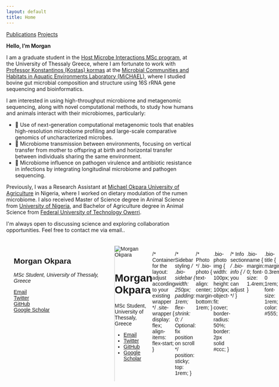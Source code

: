 ```yaml
---
layout: default
title: Home
---
```

[Publications](publications.md)                    [Projects](projects.md)

**Hello, I’m Morgan**

I am a graduate student in the [Host Microbe Interactions MSc program](https://hosmic.uth.gr), at the University of Thessaly Greece, where I am fortunate to work with [Professor Konstantinos (Kostas) kormas](http://diae.uth.gr/Home/ViewProfile?link=kormas-konstantinos-kathigitis-dr_5) at the [Microbial Communities and Habitats in Aquatic Environments Laboratory (MiCHAEL)](https://sites.google.com/site/kkormas), where I studied bovine gut microbial composition and structure using 16S rRNA gene sequencing and bioinformatics.

I am interested in using high-throughput microbiome and metagenomic sequencing, along with novel computational methods, to study how humans and animals interact with their microbiomes, particularly:
- 🧬 Use of next-generation computational metagenomic tools that enables high-resolution microbiome profiling and large-scale comparative genomics of uncharacterized microbes.  
- 👶 Microbiome transmission between environments, focusing on vertical transfer from mother to offspring at birth and horizontal transfer between individuals sharing the same environment. 
- 🦠 Microbiome influence on pathogen virulence and antibiotic resistance in infections by integrating longitudinal microbiome and pathogen sequencing.  

Previously, I was a Research Assistant at [Michael Okpara University of Agriculture](https://mouau.edu.ng) in Nigeria, where I worked on dietary modulation of the rumen microbiome. I also received Master of Science degree in Animal Science from [University of Nigeria](https://www.unn.edu.ng), and Bachelor of Agriculture degree in Animal Science from [Federal University of Technology Owerri](https://futo.edu.ng).

I'm always open to discussing science and exploring collaboration opportunities. Feel free to contact me via email..


<div style="display: flex; max-width: 1000px; margin: auto; padding: 20px; font-family: sans-serif;">

  <!-- Left Sidebar -->
  <div style="width: 250px; flex-shrink: 0; padding-right: 20px; border-right: 1px solid #ccc;">
    <h2>Morgan Okpara</h2>
    <p><em>MSc Student, University of Thessaly, Greece</em></p>
    <ul style="list-style: none; padding-left: 0;">
      <li><a href="mailto:your.email@example.com">Email</a></li>
      <li><a href="https://twitter.com/YOUR_HANDLE">Twitter</a></li>
      <li><a href="https://github.com/morganokpara">GitHub</a></li>
      <li><a href="https://scholar.google.com/citations?user=YOUR_ID">Google Scholar</a></li>
    </ul>
  </div>

<!-- Bio sidebar -->
<div class="bio-sidebar">
  <div class="bio-photo">
    <img src="assets/img/profile.jpg" alt="Morgan Okpara" />
  </div>
  <div class="bio-info">
    <h1 class="bio-name">Morgan Okpara</h1>
    <p class="bio-title">MSc Student, University of Thessaly, Greece</p>
    <ul class="bio-links">
      <li><a href="mailto:youremail@example.com">Email</a></li>
      <li><a href="https://twitter.com/your_twitter">Twitter</a></li>
      <li><a href="https://github.com/your_github">GitHub</a></li>
      <li><a href="https://scholar.google.com/citations?user=your_scholar_id">Google Scholar</a></li>
    </ul>
  </div>
</div>


/* Container for the layout: adjust according to your existing wrapper */
.site-wrapper {
  display: flex;
  align-items: flex-start;
}

/* Sidebar styling */
.bio-sidebar {
  width: 250px;
  padding: 1rem;
  flex-shrink: 0;
  /* Optional: fix position on scroll */
  position: sticky;
  top: 1rem;
}

/* Photo */
.bio-photo {
  text-align: center;
  margin-bottom: 1rem;
}

.bio-photo img {
  width: 100px;
  height: 100px;
  object-fit: cover;
  border-radius: 50%;
  border: 2px solid #ccc;
}

/* Info section */
.bio-info {
  /* you can adjust */
}

.bio-name {
  margin: 0;
  font-size: 1.4rem;
}

.bio-title {
  margin: 0.3rem 0 1rem;
  font-size: 1rem;
  color: #555;
}

/* Link list */
.bio-links {
  list-style: none;
  padding: 0;
  margin: 0;
}

.bio-links li {
  margin-bottom: 0.5rem;
}

.bio-links a {
  color: #0366d6;
  text-decoration: none;
  font-size: 0.95rem;
}

.bio-links a:hover {
  text-decoration: underline;
}

/* Main content should fill remaining space */
.main-content {
  flex: 1;
  padding: 1rem;
}
